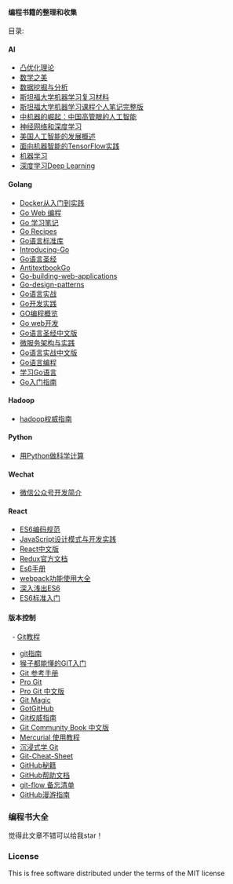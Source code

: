 #### 编程书籍的整理和收集
 
目录:
     
#### AI 
  - [凸优化理论](https://github.com/KeKe-Li/book/blob/master/AI/%E6%95%B0%E5%AD%A6%E4%B9%8B%E7%BE%8E.pdf)
  - [数学之美](https://github.com/KeKe-Li/book/blob/master/AI/%E6%95%B0%E5%AD%A6%E4%B9%8B%E7%BE%8E.pdf)
  - [数据挖掘与分析](https://github.com/KeKe-Li/book/blob/master/AI/%E6%95%B0%E6%8D%AE%E6%8C%96%E6%8E%98%E4%B8%8E%E5%88%86%E6%9E%90%EF%BC%88%E8%8B%B1%E6%96%87%EF%BC%89.pdf)
  - [斯坦福大学机器学习复习材料](https://github.com/KeKe-Li/book/blob/master/AI/%E6%96%AF%E5%9D%A6%E7%A6%8F%E5%A4%A7%E5%AD%A6%E6%9C%BA%E5%99%A8%E5%AD%A6%E4%B9%A0%E5%A4%8D%E4%B9%A0%E6%9D%90%E6%96%99.pdf)
  - [斯坦福大学机器学习课程个人笔记完整版](https://github.com/KeKe-Li/book/blob/master/AI/%E6%96%AF%E5%9D%A6%E7%A6%8F%E5%A4%A7%E5%AD%A6%E6%9C%BA%E5%99%A8%E5%AD%A6%E4%B9%A0%E8%AF%BE%E7%A8%8B%E4%B8%AA%E4%BA%BA%E7%AC%94%E8%AE%B0%E5%AE%8C%E6%95%B4%E7%89%88.pdf)
  - [中机器的崛起：中国高管眼的人工智能](https://github.com/KeKe-Li/book/blob/master/AI/%E6%9C%BA%E5%99%A8%E7%9A%84%E5%B4%9B%E8%B5%B7%EF%BC%9A%E4%B8%AD%E5%9B%BD%E9%AB%98%E7%AE%A1%E7%9C%BC%E4%B8%AD%E7%9A%84%E4%BA%BA%E5%B7%A5%E6%99%BA%E8%83%BD%EF%BC%88%E9%BA%A6%E8%82%AF%E9%94%A1%EF%BC%89.pdf)
  - [神经⽹络和深度学习](https://github.com/KeKe-Li/book/blob/master/AI/%E7%A5%9E%E7%BB%8F%E2%BD%B9%E7%BB%9C%E5%92%8C%E6%B7%B1%E5%BA%A6%E5%AD%A6%E4%B9%A0.pdf)
  - [美国人工智能的发展概述](https://github.com/KeKe-Li/book/blob/master/AI/%E7%BE%8E%E5%9B%BD%E4%BA%BA%E5%B7%A5%E6%99%BA%E8%83%BD%E7%9A%84%E5%8F%91%E5%B1%95%E6%A6%82%E8%BF%B0.pdf)
  - [面向机器智能的TensorFlow实践](https://github.com/KeKe-Li/book/blob/master/AI/%E9%9D%A2%E5%90%91%E6%9C%BA%E5%99%A8%E6%99%BA%E8%83%BD%E7%9A%84TensorFlow%E5%AE%9E%E8%B7%B5%20(%E6%99%BA%E8%83%BD%E7%B3%BB%E7%BB%9F%E4%B8%8E%E6%8A%80%E6%9C%AF%E4%B8%9B%E4%B9%A6)_.pdf)
  - [机器学习](https://github.com/KeKe-Li/book/blob/master/AI/%E6%9C%BA%E5%99%A8%E5%AD%A6%E4%B9%A0.pdf)
  - [深度学习Deep Learning](https://github.com/KeKe-Li/book/blob/master/AI/%E6%B7%B1%E5%BA%A6%E5%AD%A6%E4%B9%A0Deep%20Learning.pdf)
     
#### Golang
  - [Docker从入门到实践](https://github.com/KeKe-Li/book/blob/master/go/Docker%E4%BB%8E%E5%85%A5%E9%97%A8%E5%88%B0%E5%AE%9E%E8%B7%B5.pdf)
  - [Go Web 编程](https://github.com/KeKe-Li/book/blob/master/go/Go%20Web%20%E7%BC%96%E7%A8%8B.pdf)
  - [Go 学习笔记](https://github.com/KeKe-Li/book/blob/master/go/Go%20%E5%AD%A6%E4%B9%A0%E7%AC%94%E8%AE%B0%20%E7%AC%AC%E5%9B%9B%E7%89%88.pdf)
  - [Go Recipes](https://github.com/KeKe-Li/book/blob/master/go/Go%2BRecipes.pdf)
  - [Go语言标准库](https://github.com/KeKe-Li/book/blob/master/go/Go%E8%AF%AD%E8%A8%80%E6%A0%87%E5%87%86%E5%BA%93.pdf)
  - [Introducing-Go](https://github.com/KeKe-Li/book/blob/master/go/Introducing-Go.pdf)
  - [Go语言圣经](https://github.com/KeKe-Li/book/blob/master/go/The.Go.Programming.Language.pdf)
  - [AntitextbookGo](https://github.com/KeKe-Li/book/blob/master/go/antitextbookGo.pdf)
  - [Go-building-web-applications](https://github.com/KeKe-Li/book/blob/master/go/go-building-web-applications.pdf)
  - [Go-design-patterns](https://github.com/KeKe-Li/book/blob/master/go/go-design-patterns.pdf)
  - [Go语言实战](https://github.com/KeKe-Li/book/blob/master/go/go-in-action.pdf)
  - [Go开发实践](https://github.com/KeKe-Li/book/blob/master/go/go-in-practice.pdf)
  - [GO编程概览](https://github.com/KeKe-Li/book/blob/master/go/go-programming-blueprints-2nd.pdf)
  - [Go web开发](https://github.com/KeKe-Li/book/blob/master/go/go-web-programming.pdf)
  - [Go语言圣经中文版](https://github.com/KeKe-Li/book/blob/master/go/gopl-zh.pdf)
  - [微服务架构与实践](https://github.com/KeKe-Li/book/blob/master/go/micro-service-architect.pdf)
  - [Go语言实战中文版](https://github.com/KeKe-Li/book/blob/master/go/%E3%80%8AGo%E8%AF%AD%E8%A8%80%E5%AE%9E%E6%88%98%E3%80%8B.pdf)
  - [Go语言编程](https://github.com/KeKe-Li/book/blob/master/go/%E3%80%8AGo%E8%AF%AD%E8%A8%80%E7%BC%96%E7%A8%8B%E3%80%8B%E9%AB%98%E6%B8%85%E5%AE%8C%E6%95%B4%E7%89%88%E7%94%B5%E5%AD%90%E4%B9%A6.pdf)
  - [学习Go语言](https://github.com/KeKe-Li/book/blob/master/go/%E5%AD%A6%E4%B9%A0%20Go%20%E8%AF%AD%E8%A8%80(Golang).pdf) 
  - [Go入门指南](https://github.com/KeKe-Li/book/blob/master/go/Go%E5%85%A5%E9%97%A8%E6%8C%87%E5%8D%97.pdf)  
#### Hadoop
  - [hadoop权威指南](https://github.com/KeKe-Li/book/blob/master/Hadoop/hadoop%E6%9D%83%E5%A8%81%E6%8C%87%E5%8D%97%EF%BC%88%E7%AC%AC%E4%BA%8C%E7%89%88%EF%BC%89.pdf)
     
#### Python
   - [用Python做科学计算](https://github.com/KeKe-Li/book/blob/master/Python/%E7%94%A8Python%E5%81%9A%E7%A7%91%E5%AD%A6%E8%AE%A1%E7%AE%97.pdf)
#### Wechat
   - [微信公众号开发简介](https://github.com/KeKe-Li/book/blob/master/Wechat/%E5%BE%AE%E4%BF%A1%E5%85%AC%E4%BC%97%E5%8F%B7%E5%BC%80%E5%8F%91%E7%AE%80%E4%BB%8B.pdf)
#### React
   - [ES6编码规范](https://github.com/KeKe-Li/book/blob/master/React/ES6%20%E7%BC%96%E7%A0%81%E8%A7%84%E8%8C%83%20-%20Tower.pdf)
   - [JavaScript设计模式与开发实践](https://github.com/KeKe-Li/book/blob/master/React/JavaScript%E8%AE%BE%E8%AE%A1%E6%A8%A1%E5%BC%8F%E4%B8%8E%E5%BC%80%E5%8F%91%E5%AE%9E%E8%B7%B5.pdf)
   - [React中文版](https://github.com/KeKe-Li/book/blob/master/React/React%20%E4%B8%AD%E6%96%87%E7%89%88%20-%20v1.1.pdf)
   - [Redux官方文档](https://github.com/KeKe-Li/book/blob/master/React/Redux%20%E5%AE%98%E6%96%B9%E6%96%87%E6%A1%A3%E4%B8%AD%E6%96%87%E7%BF%BB%E8%AF%91.pdf)
   - [Es6手册](https://github.com/KeKe-Li/book/blob/master/React/es6%E6%89%8B%E5%86%8C.md)
   - [webpack功能使用大全](https://github.com/KeKe-Li/book/blob/master/React/webpack%20%E6%80%9D%E7%BB%B4%E5%AF%BC%E5%9B%BE.pdf)
   - [深入浅出ES6](https://github.com/KeKe-Li/book/blob/master/React/%E6%B7%B1%E5%85%A5%E6%B5%85%E5%87%BAES6.pdf)
   - [ES6标准入门](https://github.com/KeKe-Li/book/blob/master/React/ES6%E6%A0%87%E5%87%86%E5%85%A5%E9%97%A8%EF%BC%88%E7%AC%AC%E4%BA%8C%E7%89%88%EF%BC%89.pdf)
   
#### 版本控制

   - [Git教程](http://www.liaoxuefeng.com/wiki/0013739516305929606dd18361248578c67b8067c8c017b000)
   - [git指南](http://rogerdudler.github.io/git-guide/index.zh.html)
   - [猴子都能懂的GIT入门](http://backlogtool.com/git-guide/cn/)
   - [Git 参考手册](http://gitref.justjavac.com)
   - [Pro Git](http://git-scm.com/book/zh/v2)
   - [Pro Git 中文版](https://www.gitbook.com/book/0532/progit/details)
   - [Git Magic](http://www-cs-students.stanford.edu/~blynn/gitmagic/intl/zh_cn/)
   - [GotGitHub](http://www.worldhello.net/gotgithub/index.html)
   - [Git权威指南](http://www.worldhello.net/gotgit/)
   - [Git Community Book 中文版](http://gitbook.liuhui998.com/index.html)
   - [Mercurial 使用教程](https://www.mercurial-scm.org/wiki/ChineseTutorial)
   - [沉浸式学 Git](http://igit.linuxtoy.org)
   - [Git-Cheat-Sheet](https://github.com/flyhigher139/Git-Cheat-Sheet)
   - [GitHub秘籍](https://snowdream86.gitbooks.io/github-cheat-sheet/content/zh/index.html)
   - [GitHub帮助文档](https://github.com/waylau/github-help)
   - [git-flow 备忘清单](http://danielkummer.github.io/git-flow-cheatsheet/index.zh_CN.html)
   - [GitHub漫游指南](https://github.com/phodal/github-roam)

### 编程书大全
觉得此文章不错可以给我star！

### License
This is free software distributed under the terms of the MIT license
